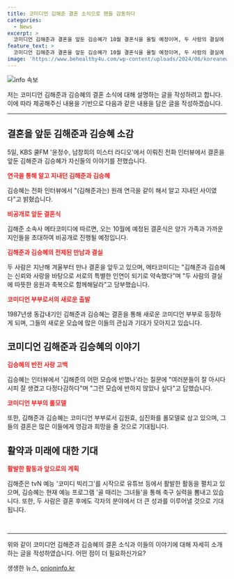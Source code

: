 ```yaml
---
title: 코미디언 김해준 결혼 소식으로 팬들 감동하다
categories:
  - News
excerpt: >
  코미디언 김해준과 결혼을 앞둔 김승혜가 10월 결혼식을 올릴 예정이며, 두 사람의 결실에 따뜻한 응원과 축복을 당부했다. 김승혜는 라디오에서 김해준에 반한 이유를 잘 생겼고 다정다감한 모습이라고 밝히며, 김해준이 유명한 코미디언 부부인 김원효와 심진화를 꼽았다. 두 사람은 1987년생 동갑내기로, 활발한 예능계 활동을 펼치며 이름을 알리고 있다. 
feature_text: >
  코미디언 김해준과 결혼을 앞둔 김승혜가 10월 결혼식을 올릴 예정이며, 두 사람의 결실에 따뜻한 응원과 축복을 당부했다. 김승혜는 라디오에서 김해준에 반한 이유를 잘 생겼고 다정다감한 모습이라고 밝히며, 김해준이 유명한 코미디언 부부인 김원효와 심진화를 꼽았다. 두 사람은 1987년생 동갑내기로, 활발한 예능계 활동을 펼치며 이름을 알리고 있다. 
image: 'https://www.behealthy4u.com/wp-content/uploads/2024/06/koreanews.jpg'
---
```


<p><img src="https://www.behealthy4u.com/wp-content/uploads/2024/06/koreanews.jpg" alt="info 속보" /></p>

<p>저는 코미디언 김해준과 김승혜의 결혼 소식에 대해 설명하는 글을 작성하려고 합니다. 이에 따라 제공해주신 내용을 기반으로 다음과 같은 내용을 담은 글을 작성하겠습니다.</p>

<hr />

<h2 data-ke-size="size26">결혼을 앞둔 김해준과 김승혜 소감</h2>

<p data-ke-size="size16">5일, KBS 쿨FM '윤정수, 남창희의 미스터 라디오'에서 이뤄진 전화 인터뷰에서 결혼을 앞둔 김해준과 김승혜가 자신들의 이야기를 전했습니다.</p>

<p><b><span style="color: #ee2323;">연극을 통해 알고 지내던 김해준과 김승혜</span></b></p>

<p data-ke-size="size16">김승혜는 전화 인터뷰에서 "(김해준과는) 원래 연극을 같이 해서 알고 지내던 사이였다"고 밝혔습니다.</p>

<p><b><span style="color: #ee2323;">비공개로 앞둔 결혼식</span></b></p>

<p data-ke-size="size16">김해준 소속사 메타코미디에 따르면, 오는 10월에 예정된 결혼식은 양가 가족과 가까운 지인들을 초대하여 비공개로 진행될 예정입니다.</p>

<p><b><span style="color: #ee2323;">김해준과 김승혜의 전제된 만남과 결실</span></b></p>

<p data-ke-size="size16">두 사람은 지난해 겨울부터 만나 결혼을 앞두고 있으며, 메타코미디는 "김해준과 김승혜는 신뢰와 사랑을 바탕으로 서로의 특별한 인연이 되기로 약속했다"며 "두 사람의 결실에 따뜻한 응원과 축복으로 함께해달라"고 당부했습니다.</p>

<p><b><span style="color: #ee2323;">코미디언 부부로서의 새로운 출발</span></b></p>

<p data-ke-size="size16">1987년생 동갑내기인 김해준과 김승혜는 결혼을 통해 새로운 코미디언 부부로 등장하게 되며, 그들의 새로운 모습에 많은 이들의 관심과 기대가 모아지고 있습니다.</p>

<h2 data-ke-size="size26">코미디언 김해준과 김승혜의 이야기</h2>

<p><b><span style="color: #ee2323;">김승혜의 반전 사랑 고백</span></b></p>

<p data-ke-size="size16">김승혜는 인터뷰에서 '김해준의 어떤 모습에 반했나'라는 질문에 "여러분들이 잘 아시다시피 잘 생겼고 다정다감하다"며 "그런 모습에 반하지 않았나 싶다"고 답했습니다.</p>

<p><b><span style="color: #ee2323;">코미디언 부부의 롤모델</span></b></p>

<p data-ke-size="size16">또한, 김해준과 김승혜는 코미디언 부부로서 김원효, 심진화를 롤모델로 삼고 있으며, 그들의 결혼은 많은 이들에게 영감과 희망을 줄 것으로 기대됩니다.</p>

<h2 data-ke-size="size26">활약과 미래에 대한 기대</h2>

<p><b><span style="color: #ee2323;">활발한 활동과 앞으로의 계획</span></b></p>

<p data-ke-size="size16">김해준은 tvN 예능 '코미디 빅리그'를 시작으로 유튜브 등에서 활발한 활동을 펼치고 있으며, 김승혜는 현재 예능 프로그램 '골 때리는 그녀들'을 통해 축구 실력을 뽐내고 있습니다. 또한, 두 사람은 결혼 후에도 각자의 분야에서 더 큰 성과를 이루어낼 것으로 기대됩니다.</p>

<p data-ke-size="size16">&nbsp;</p>

<hr />

<p>위와 같이 코미디언 김해준과 김승혜의 결혼 소식과 이들의 이야기에 대해 자세히 소개하는 글을 작성하였습니다. 어떤 점이 더 필요하신가요?</p>
생생한 뉴스, <a href="https://onioninfo.kr" rel="dofollow">onioninfo.kr</a>


